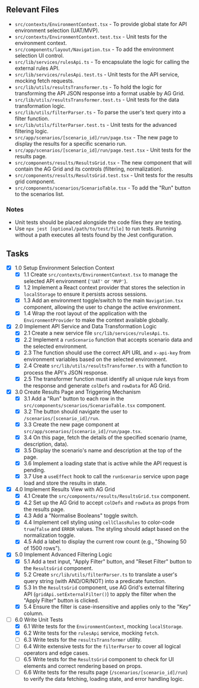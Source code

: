 ## Relevant Files

- `src/contexts/EnvironmentContext.tsx` - To provide global state for API environment selection (UAT/MVP).
- `src/contexts/EnvironmentContext.test.tsx` - Unit tests for the environment context.
- `src/components/layout/Navigation.tsx` - To add the environment selection UI control.
- `src/lib/services/rulesApi.ts` - To encapsulate the logic for calling the external rules API.
- `src/lib/services/rulesApi.test.ts` - Unit tests for the API service, mocking fetch requests.
- `src/lib/utils/resultsTransformer.ts` - To hold the logic for transforming the API JSON response into a format usable by AG Grid.
- `src/lib/utils/resultsTransformer.test.ts` - Unit tests for the data transformation logic.
- `src/lib/utils/filterParser.ts` - To parse the user's text query into a filter function.
- `src/lib/utils/filterParser.test.ts` - Unit tests for the advanced filtering logic.
- `src/app/scenarios/[scenario_id]/run/page.tsx` - The new page to display the results for a specific scenario run.
- `src/app/scenarios/[scenario_id]/run/page.test.tsx` - Unit tests for the results page.
- `src/components/results/ResultsGrid.tsx` - The new component that will contain the AG Grid and its controls (filtering, normalization).
- `src/components/results/ResultsGrid.test.tsx` - Unit tests for the results grid component.
- `src/components/scenarios/ScenarioTable.tsx` - To add the "Run" button to the scenarios list.

### Notes

- Unit tests should be placed alongside the code files they are testing.
- Use `npx jest [optional/path/to/test/file]` to run tests. Running without a path executes all tests found by the Jest configuration.

## Tasks

- [x] 1.0 Setup Environment Selection Context
  - [x] 1.1 Create `src/contexts/EnvironmentContext.tsx` to manage the selected API environment (`'UAT'` or `'MVP'`).
  - [x] 1.2 Implement a React context provider that stores the selection in `localStorage` to ensure it persists across sessions.
  - [x] 1.3 Add an environment toggle/switch to the main `Navigation.tsx` component, allowing the user to change the active environment.
  - [x] 1.4 Wrap the root layout of the application with the `EnvironmentProvider` to make the context available globally.
- [x] 2.0 Implement API Service and Data Transformation Logic
  - [x] 2.1 Create a new service file `src/lib/services/rulesApi.ts`.
  - [x] 2.2 Implement a `runScenario` function that accepts scenario data and the selected environment.
  - [x] 2.3 The function should use the correct API URL and `x-api-key` from environment variables based on the selected environment.
  - [x] 2.4 Create `src/lib/utils/resultsTransformer.ts` with a function to process the API's JSON response.
  - [x] 2.5 The transformer function must identify all unique rule keys from the response and generate `colDefs` and `rowData` for AG Grid.
- [x] 3.0 Create Results Page and Triggering Mechanism
  - [x] 3.1 Add a "Run" button to each row in the `src/components/scenarios/ScenarioTable.tsx` component.
  - [x] 3.2 The button should navigate the user to `/scenarios/[scenario_id]/run`.
  - [x] 3.3 Create the new page component at `src/app/scenarios/[scenario_id]/run/page.tsx`.
  - [x] 3.4 On this page, fetch the details of the specified scenario (name, description, data).
  - [x] 3.5 Display the scenario's name and description at the top of the page.
  - [x] 3.6 Implement a loading state that is active while the API request is pending.
  - [x] 3.7 Use a `useEffect` hook to call the `runScenario` service upon page load and store the results in state.
- [x] 4.0 Implement Results View with AG Grid
  - [x] 4.1 Create the `src/components/results/ResultsGrid.tsx` component.
  - [x] 4.2 Set up the AG Grid to accept `colDefs` and `rowData` as props from the results page.
  - [x] 4.3 Add a "Normalise Booleans" toggle switch.
  - [x] 4.4 Implement cell styling using `cellClassRules` to color-code `true`/`false` and `ERROR` values. The styling should adapt based on the normalization toggle.
  - [x] 4.5 Add a label to display the current row count (e.g., "Showing 50 of 1500 rows").
- [x] 5.0 Implement Advanced Filtering Logic
  - [x] 5.1 Add a text input, "Apply Filter" button, and "Reset Filter" button to the `ResultsGrid` component.
  - [x] 5.2 Create `src/lib/utils/filterParser.ts` to translate a user's query string (with AND/OR/NOT) into a predicate function.
  - [x] 5.3 In the `ResultsGrid` component, use AG Grid's external filtering API (`gridApi.setExternalFilter()`) to apply the filter when the "Apply Filter" button is clicked.
  - [x] 5.4 Ensure the filter is case-insensitive and applies only to the "Key" column.
- [ ] 6.0 Write Unit Tests
  - [x] 6.1 Write tests for the `EnvironmentContext`, mocking `localStorage`.
  - [x] 6.2 Write tests for the `rulesApi` service, mocking `fetch`.
  - [ ] 6.3 Write tests for the `resultsTransformer` utility.
  - [ ] 6.4 Write extensive tests for the `filterParser` to cover all logical operators and edge cases.
  - [ ] 6.5 Write tests for the `ResultsGrid` component to check for UI elements and correct rendering based on props.
  - [ ] 6.6 Write tests for the results page (`/scenarios/[scenario_id]/run`) to verify the data fetching, loading state, and error handling logic. 